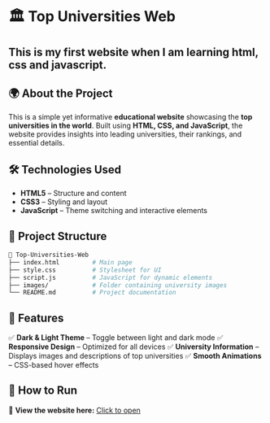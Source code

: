 # 🏛️ Top Universities Web

## This is my first website when I am learning html, css and javascript.

## 🌍 About the Project

This is a simple yet informative **educational website** showcasing the **top universities in the world**. Built using **HTML, CSS, and JavaScript**, the website provides insights into leading universities, their rankings, and essential details.

## 🛠️ Technologies Used

- **HTML5** – Structure and content
- **CSS3** – Styling and layout
- **JavaScript** – Theme switching and interactive elements

## 📂 Project Structure

```bash
📂 Top-Universities-Web
├── index.html         # Main page
├── style.css          # Stylesheet for UI
├── script.js          # JavaScript for dynamic elements
├── images/            # Folder containing university images
└── README.md          # Project documentation
```

## 🌟 Features

✅ **Dark & Light Theme** – Toggle between light and dark mode
✅ **Responsive Design** – Optimized for all devices
✅ **University Information** – Displays images and descriptions of top universities
✅ **Smooth Animations** – CSS-based hover effects

## 🚀 How to Run

🔗 **View the website here:** [Click to open](https://daneshcode.github.io/Top-Universities-Web/)
